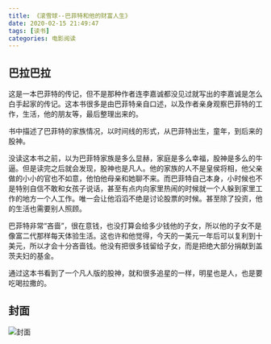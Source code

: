 ```yaml
---
title: 《滚雪球--巴菲特和他的财富人生》
date: 2020-02-15 21:49:47
tags: [读书]
categories: 电影阅读
---
```


## 巴拉巴拉

这是一本巴菲特的传记，但不是那种作者连李嘉诚都没见过就写出的李嘉诚是怎么白手起家的传记。这本书很多是由巴菲特亲自口述，以及作者亲身观察巴菲特的工作，生活，他的朋友等，最后整理出来的。

<!-- more -->

书中描述了巴菲特的家族情况，以时间线的形式，从巴菲特出生，童年，到后来的股神。

没读这本书之前，以为巴菲特家族是多么显赫，家庭是多么幸福，股神是多么的牛逼。但是读完之后就会发现，股神也是凡人。他的家族的人不是皇侯将相，他父亲做的小小的官也不如意，他怕他母亲和她聊不来。而巴菲特自己本身，小时候也不是特别自信不敢和女孩子说话，甚至有点内向家里热闹的时候就一个人躲到家里工作的地方一个人工作。唯一会让他滔滔不绝是讨论股票的时候。甚至除了投资，他的生活也需要别人照顾。

巴菲特非常“吝啬”，很在意钱，也没打算会给多少钱他的子女，所以他的子女不是像富二代那样每天体验生活。这也许和他觉得，今天的一美元一年后可以复利到十美元，所以才会十分吝啬钱。他没有把很多钱留给子女，而是把绝大部分捐献到盖茨夫妇的基金。

通过这本书看到了一个凡人版的股神，就和很多追星的一样，明星也是人，也是要吃喝拉撒的。

## 封面

![封面](/imgss/gun_xue_qiu.jpg)
